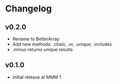 # Changelog

## v0.2.0

* Rename to BetterArray
* Add new methods: .chain, .or, .unique, .includes
* .minus returns unique results

## v0.1.0

* Initial release at MMM 1
